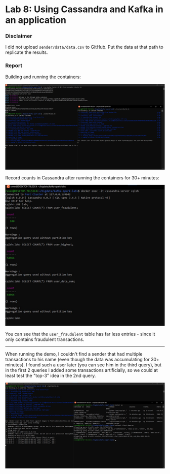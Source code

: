 # Lab 8: Using Cassandra and Kafka in an application

### Disclaimer

I did not upload `sender/data/data.csv` to GitHub. Put the data at that path to replicate the results.

### Report

Building and running the containers:

![sender and receiver](screenshots/sender-and-receiver.jpg)

Record counts in Cassandra after running the containers for 30+ minutes:

![db record counts](screenshots/db-record-counts.jpg)

You can see that the `user_fraudulent` table has far less entries - since it only contains fraudulent transactions.

---

When running the demo, I couldn't find a sender that had multiple transactions to his name (even though the data was accumulating for 30+ minutes). I found such a user later (you can see him in the third query), but in the first 2 queries I added some transactions artificially, so we could at least test the "top-3" idea in the 2nd query.

![api demo](screenshots/api-demo.jpg)
